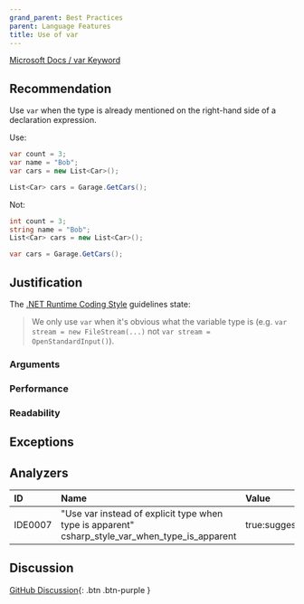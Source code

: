 ```yaml
---
grand_parent: Best Practices
parent: Language Features
title: Use of var
---
```


[Microsoft Docs / var Keyword](https://docs.microsoft.com/dotnet/csharp/language-reference/keywords/var)

## Recommendation

Use `var` when the type is already mentioned on the right-hand side of a declaration expression.

Use:

```cs
var count = 3;
var name = "Bob";
var cars = new List<Car>();

List<Car> cars = Garage.GetCars();
```

Not:

```cs
int count = 3;
string name = "Bob";
List<Car> cars = new List<Car>();

var cars = Garage.GetCars();
```

## Justification

The [.NET Runtime Coding Style](https://github.com/dotnet/runtime/blob/master/docs/coding-guidelines/coding-style.md) guidelines state:

> We only use `var` when it's obvious what the variable type is (e.g. `var stream = new FileStream(...)` not `var stream = OpenStandardInput()`).

### Arguments

### Performance

### Readability

## Exceptions

## Analyzers

| ID | Name | Value
|:-|:-|:-|
| IDE0007 | "Use var instead of explicit type when type is apparent"<br>csharp_style_var_when_type_is_apparent | true:suggestion |

## Discussion

[GitHub Discussion](https://github.com/kmgallahan/Style-as-Code/issues/3){: .btn .btn-purple }
